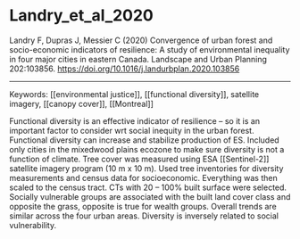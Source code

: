 # Landry_et_al_2020

Landry F, Dupras J, Messier C (2020) Convergence of urban forest and socio-economic indicators of resilience: A study of environmental inequality in four major cities in eastern Canada. Landscape and Urban Planning 202:103856. https://doi.org/10.1016/j.landurbplan.2020.103856

---

Keywords: [[environmental justice]], [[functional diversity]], satellite imagery, [[canopy cover]], [[Montreal]]	  

Functional diversity is an effective indicator of resilience – so it is an important factor to consider wrt social inequity in the urban forest. Functional diversity can increase and stabilize production of ES. Included only cities in the mixedwood plains ecozone to make sure diversity is not a function of climate. Tree cover was measured using ESA [[Sentinel-2]] satellite imagery program (10 m x 10 m). Used tree inventories for diversity measurements and census data for socioeconomic. Everything was then scaled to the census tract. CTs with 20 – 100% built surface were selected. Socially vulnerable groups are associated with the built land cover class and opposite the grass, opposite is true for wealth groups. Overall trends are similar across the four urban areas. Diversity is inversely related to social vulnerability.
